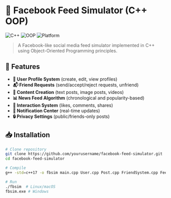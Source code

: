 # 📱 Facebook Feed Simulator (C++ OOP)

![C++](https://img.shields.io/badge/C++-00599C?style=for-the-badge&logo=c%2B%2B&logoColor=white)
![OOP](https://img.shields.io/badge/Object_Oriented-999999?style=for-the-badge)
![Platform](https://img.shields.io/badge/Platform-Windows%20%7C%20Linux%20%7C%20macOS-blue)

> A Facebook-like social media feed simulator implemented in C++ using Object-Oriented Programming principles.

## 🌟 Features
- **👥 User Profile System** (create, edit, view profiles)
- **📬 Friend Requests** (send/accept/reject requests, unfriend)
- **📝 Content Creation** (text posts, image posts, videos)
- **📊 News Feed Algorithm** (chronological and popularity-based)
- **💬 Interaction System** (likes, comments, shares)
- **🔔 Notification Center** (real-time updates)
- **🔒 Privacy Settings** (public/friends-only posts)

## 📥 Installation
```bash
# Clone repository
git clone https://github.com/yourusername/facebook-feed-simulator.git
cd facebook-feed-simulator

# Compile
g++ -std=c++17 -o fbsim main.cpp User.cpp Post.cpp FriendSystem.cpp FeedManager.cpp

# Run
./fbsim  # Linux/macOS
fbsim.exe # Windows
